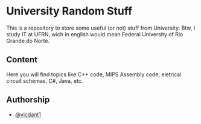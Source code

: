 
# University Random Stuff
This is a repository to store some useful (or not) stuff from University.
Btw, I study IT at UFRN, wich in english would mean Federal University of Rio Grande do Norte.
## Content

Here you will find topics like C++ code, MIPS Assembly code, eletrical circuit schemas, C#, Java, etc.
## Authorship

- [@vicdant1](https://www.github.com/vicdant1)